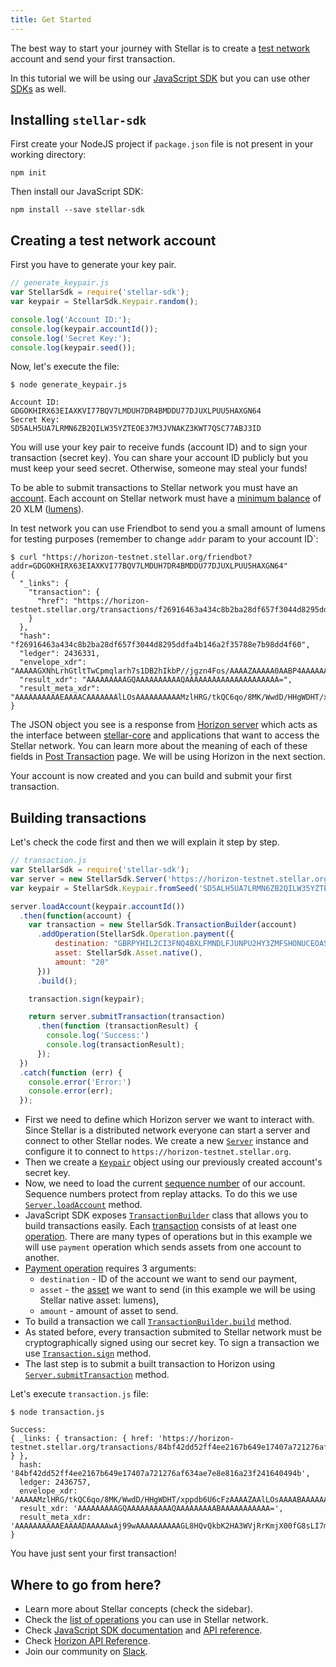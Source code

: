 ```yaml
---
title: Get Started
---
```


The best way to start your journey with Stellar is to create a [test network](./test-net.html) account and send your first transaction.

In this tutorial we will be using our [JavaScript SDK](../../js-stellar-sdk/learn/index.html) but you can use other [SDKs](../../horizon/learn/#libraries) as well.

## Installing `stellar-sdk`

First create your NodeJS project if `package.json` file is not present in your working directory:
```
npm init
```

Then install our JavaScript SDK:
```
npm install --save stellar-sdk
```

## Creating a test network account

First you have to generate your key pair.

```js
// generate_keypair.js
var StellarSdk = require('stellar-sdk');
var keypair = StellarSdk.Keypair.random();

console.log('Account ID:');
console.log(keypair.accountId());
console.log('Secret Key:');
console.log(keypair.seed());
```

Now, let's execute the file:
```
$ node generate_keypair.js

Account ID:
GDGOKHIRX63EIAXKVI77BQV7LMDUH7DR4BMDDU77DJUXLPUU5HAXGN64
Secret Key:
SD5ALH5UA7LRMN6ZB2QILW35YZTEOE37M3JVNAKZ3KWT7QSC77ABJ3ID
```

You will use your key pair to receive funds (account ID) and to sign your transaction (secret key). You can share your account ID publicly but you must keep your seed secret. Otherwise, someone may steal your funds!

To be able to submit transactions to Stellar network you must have an [account](../concepts/accounts.html). Each account on Stellar network must have a [minimum balance](../concepts/fees.html#minimum-balance) of 20 XLM ([lumens](../concepts/assets.html#lumens-xlm-)).

In test network you can use Friendbot to send you a small amount of lumens for testing purposes (remember to change `addr` param to your account ID`:
```
$ curl "https://horizon-testnet.stellar.org/friendbot?addr=GDGOKHIRX63EIAXKVI77BQV7LMDUH7DR4BMDDU77DJUXLPUU5HAXGN64"
{
  "_links": {
    "transaction": {
      "href": "https://horizon-testnet.stellar.org/transactions/f26916463a434c8b2ba28df657f3044d8295ddfa4b146a2f35788e7b98dd4f60"
    }
  },
  "hash": "f26916463a434c8b2ba28df657f3044d8295ddfa4b146a2f35788e7b98dd4f60",
  "ledger": 2436331,
  "envelope_xdr": "AAAAAGXNhLrhGtltTwCpmqlarh7s1DB2hIkbP//jgzn4Fos/AAAAZAAAAA0AABP4AAAAAAAAAAAAAAABAAAAAAAAAAAAAAAAzOUdEb+2RALqqj/wwr9bB0P8ceBYMdP/Gml1vpTpwXMAAAAXSHboAAAAAAAAAAAB+BaLPwAAAEDGbb/VRB0m2chzGFlKRABM7Uj+lWfMNpwxxwyUf8nsW3zRCZhjXdJKlmX3+Th7nvQyGE0dRMpzQt309vFNMoUH",
  "result_xdr": "AAAAAAAAAGQAAAAAAAAAAQAAAAAAAAAAAAAAAAAAAAA=",
  "result_meta_xdr": "AAAAAAAAAAEAAAACAAAAAAAlLOsAAAAAAAAAAMzlHRG/tkQC6qo/8MK/WwdD/HHgWDHT/xppdb6U6cFzAAAAF0h26AAAJSzrAAAAAAAAAAAAAAAAAAAAAAAAAAABAAAAAAAAAAAAAAAAAAAAAAAAAQAlLOsAAAAAAAAAAGXNhLrhGtltTwCpmqlarh7s1DB2hIkbP//jgzn4Fos/ACJ91JY4igAAAAANAAAT+AAAAAAAAAAAAAAAAAAAAAABAAAAAAAAAAAAAAAAAAAA"
}
```

The JSON object you see is a response from [Horizon server](../../horizon/learn/index.html) which acts as the interface between [stellar-core](https://github.com/stellar/stellar-core) and applications that want to access the Stellar network. You can learn more about the meaning of each of these fields in [Post Transaction](../../horizon/reference/transactions-create.html) page. We will be using Horizon in the next section.

Your account is now created and you can build and submit your first transaction.

## Building transactions

Let's check the code first and then we will explain it step by step.

```js
// transaction.js
var StellarSdk = require('stellar-sdk');
var server = new StellarSdk.Server('https://horizon-testnet.stellar.org');
var keypair = StellarSdk.Keypair.fromSeed('SD5ALH5UA7LRMN6ZB2QILW35YZTEOE37M3JVNAKZ3KWT7QSC77ABJ3ID');

server.loadAccount(keypair.accountId())
  .then(function(account) {
    var transaction = new StellarSdk.TransactionBuilder(account)
      .addOperation(StellarSdk.Operation.payment({
          destination: "GBRPYHIL2CI3FNQ4BXLFMNDLFJUNPU2HY3ZMFSHONUCEOASW7QC7OX2H",
          asset: StellarSdk.Asset.native(),
          amount: "20"
      }))
      .build();

    transaction.sign(keypair);

    return server.submitTransaction(transaction)
      .then(function (transactionResult) {
        console.log('Success:')
        console.log(transactionResult);
      });
  })
  .catch(function (err) {
    console.error('Error:')
    console.error(err);
  });
```

* First we need to define which Horizon server we want to interact with. Since Stellar is a distributed network everyone can start a server and connect to other Stellar nodes. We create a new [`Server`](https://stellar.github.io/js-stellar-sdk/Server.html) instance and configure it to connect to `https://horizon-testnet.stellar.org`.
* Then we create a [`Keypair`](https://stellar.github.io/js-stellar-sdk/Keypair.html#.fromSeed) object using our previously created account's secret key.
* Now, we need to load the current [sequence number](../concepts/accounts.html#sequence-number) of our account. Sequence numbers protect from replay attacks. To do this we use [`Server.loadAccount`](https://stellar.github.io/js-stellar-sdk/Server.html#loadAccount) method.
* JavaScript SDK exposes [`TransactionBuilder`](https://stellar.github.io/js-stellar-sdk/TransactionBuilder.html) class that allows you to build transactions easily. Each [transaction](../concepts/transactions.html) consists of at least one [operation](../concepts/operations.html). There are many types of operations but in this example we will use `payment` operation which sends assets from one account to another.
* [Payment operation](../concepts/list-of-operations.html#payment) requires 3 arguments:
  * `destination` - ID of the account we want to send our payment,
  * `asset` - the [asset](../concepts/assets.html) we want to send (in this example we will be using Stellar native asset: lumens),
  * `amount` - amount of asset to send.
* To build a transaction we call [`TransactionBuilder.build`](https://stellar.github.io/js-stellar-sdk/TransactionBuilder.html#build) method.
* As stated before, every transaction submited to Stellar network must be cryptographically signed using our secret key. To sign a transaction we use [`Transaction.sign`](https://stellar.github.io/js-stellar-sdk/Transaction.html#sign) method.
* The last step is to submit a built transaction to Horizon using [`Server.submitTransaction`](https://stellar.github.io/js-stellar-sdk/Server.html#submitTransaction) method.

Let's execute `transaction.js` file:
```
$ node transaction.js

Success:
{ _links: { transaction: { href: 'https://horizon-testnet.stellar.org/transactions/84bf42dd52ff4ee2167b649e17407a721276af634ae7e8e816a23f241640494b' } },
  hash: '84bf42dd52ff4ee2167b649e17407a721276af634ae7e8e816a23f241640494b',
  ledger: 2436757,
  envelope_xdr: 'AAAAAMzlHRG/tkQC6qo/8MK/WwdD/HHgWDHT/xppdb6U6cFzAAAAZAAlLOsAAAABAAAAAAAAAAAAAAABAAAAAAAAAAEAAAAAYvwdC9CRsrYcDdZWNGsqaNfTR8bywsjubQRHAlb8BfcAAAAAAAAAAAvrwgAAAAAAAAAAAZTpwXMAAABA8TUcnUODRYge2DxIkTCglsou8LjOHWNEFUaJwGJGvHIYr+Dvjn15gUMXlz1H1uu7tzOcSSe/h8ACVYIHXE3yDA==',
  result_xdr: 'AAAAAAAAAGQAAAAAAAAAAQAAAAAAAAABAAAAAAAAAAA=',
  result_meta_xdr: 'AAAAAAAAAAEAAAADAAAAAwAj99wAAAAAAAAAAGL8HQvQkbK2HA3WVjRrKmjX00fG8sLI7m0ERwJW/AX3ACGy2NBqGrwAAAAAAAAc1QAAAAAAAAAAAAAAAAAAAAABAAAAAAAAAAAAAAAAAAAAAAAAAQAlLpUAAAAAAAAAAGL8HQvQkbK2HA3WVjRrKmjX00fG8sLI7m0ERwJW/AX3ACGy2NxV3LwAAAAAAAAc1QAAAAAAAAAAAAAAAAAAAAABAAAAAAAAAAAAAAAAAAAAAAAAAQAlLpUAAAAAAAAAAMzlHRG/tkQC6qo/8MK/WwdD/HHgWDHT/xppdb6U6cFzAAAAFzyLJZwAJSzrAAAAAQAAAAAAAAAAAAAAAAAAAAABAAAAAAAAAAAAAAAAAAAA' }
```

You have just sent your first transaction!

## Where to go from here?

* Learn more about Stellar concepts (check the sidebar).
* Check the [list of operations](../concepts/list-of-operations.html) you can use in Stellar network.
* Check [JavaScript SDK documentation](../../js-stellar-sdk/learn/index.html) and [API reference](https://stellar.github.io/js-stellar-sdk/).
* Check [Horizon API Reference](../../reference/).
* Join our community on [Slack](http://slack.stellar.org/).
